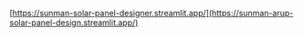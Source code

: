 [https://sunman-solar-panel-designer.streamlit.app/](https://sunman-arup-solar-panel-design.streamlit.app/)


